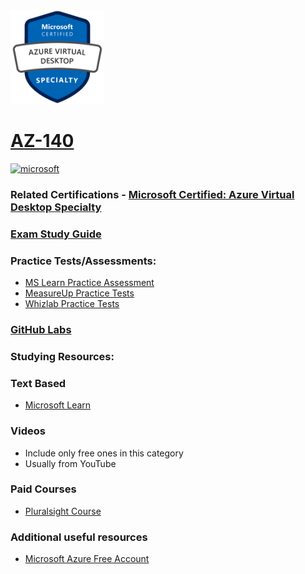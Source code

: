 <img src="/Images/certs/az-140.png" width="150" height="150">

# [AZ-140](https://learn.microsoft.com/certifications/exams/az-140)

<a href='https://learn.microsoft.com/en-us/certifications/browse/?type=specialty' target="_blank"><img alt='microsoft' src='https://img.shields.io/badge/specialty-100000?style=for-the-badge&logo=microsoft&logoColor=white&labelColor=0078D4&color=212221'/></a>



### Related Certifications - [Microsoft Certified: Azure Virtual Desktop Specialty](https://learn.microsoft.com/en-us/certifications/azure-virtual-desktop-specialty)

### [Exam Study Guide](https://aka.ms/az140-studyguide)

### Practice Tests/Assessments:
- [MS Learn Practice Assessment](https://learn.microsoft.com/certifications/exams/az-140/practice/assessment?assessment-type=practice&assessmentId=69)
- [MeasureUp Practice Tests](https://www.measureup.com/microsoft-practice-test-az-140-configuring-and-operating-microsoft-azure-virtual-desktop.html)
- [Whizlab Practice Tests](https://www.whizlabs.com/configuring-and-operating-microsoft-azure-virtual-desktop-az-140/)

### [GitHub Labs](https://aka.ms/az140labs)

### Studying Resources:

### Text Based
- [Microsoft Learn](https://learn.microsoft.com/certifications/exams/az-140)
### Videos
- Include only free ones in this category
- Usually from YouTube
### Paid Courses
- [Pluralsight Course](https://www.pluralsight.com/paths/configuring-and-operating-microsoft-azure-virtual-desktop-az-140-2023)
### Additional useful resources
- [Microsoft Azure Free Account](https://azure.microsoft.com/en-us/offers/ms-azr-0044p)

